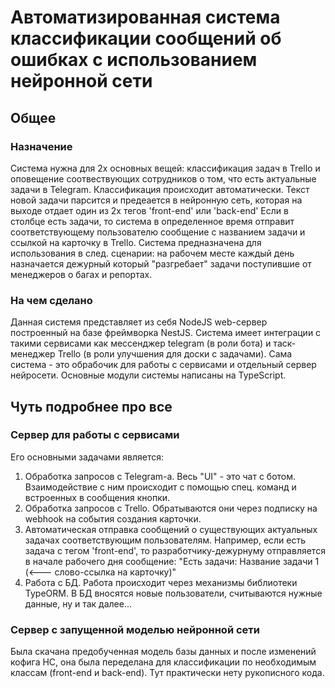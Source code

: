 # Автоматизированная система классификации сообщений об ошибках с использованием нейронной сети
## Общее
### Назначение
Система нужна для 2х основных вещей: классификация задач в Trello и оповещение соотвествующих сотрудников о том, что есть актуальные задачи в Telegram.
Классификация происходит автоматически. Текст новой задачи парсится и предеается в нейронную сеть, которая на выходе отдает один из 2х тегов 'front-end' или 'back-end'
Если в столбце есть задачи, то система в определенное время отправит соответствующему пользователю сообщение с названием задачи и ссылкой на карточку в Trello.
Система предназначена для использования в след. сценарии: на рабочем месте каждый день назначается дежурный который "разгребает" задачи поступившие от менеджеров о багах и репортах.
### На чем сделано
Данная системя представляет из себя NodeJS web-сервер построенный на базе фреймворка NestJS. Система имеет интеграции с такими сервисами как мессенджер telegram (в роли бота) и таск-менеджер Trello (в роли улучшения для доски с задачами). Сама система - это обрабочик для работы с сервисами и отдельный сервер нейросети.
Основные модули системы написаны на TypeScript.
## Чуть подробнее про все
### Сервер для работы с сервисами 
Его основными задачами является:
1. Обработка запросов с Telegram-а. Весь "UI" - это чат с ботом. Взаимодействие с ним происходит с помощью спец. команд и встроенных в сообщения кнопки. 
2. Обработка запросов с Trello. Обратываются они через подписку на webhook на события создания карточки.
3. Автоматическая отправка сообщений о существующих актуальных задачах соответствующим пользователям. Например, если есть задача с тегом 'front-end', то разработчику-дежурнуму отправляется в начале рабочего дня сообщение: "Есть задачи: Название задачи 1 (<--- слово-ссылка на карточку)" 
4. Работа с БД. Работа происходит через механизмы библиотеки TypeORM. В БД вносятся новые пользователи, считываются нужные данные, ну и так далее...
### Сервер с запущенной моделью нейронной сети
Была скачана предобученная модель базы данных и после изменений кофига НС, она была переделана для классификации по необходимым классам (front-end и back-end). Тут практически нету рукописного кода.
